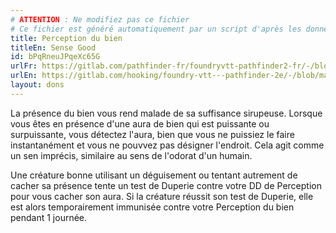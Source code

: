 ```yaml
---
# ATTENTION : Ne modifiez pas ce fichier
# Ce fichier est généré automatiquement par un script d'après les données du module Foundry VTT officiel et de sa traduction
title: Perception du bien
titleEn: Sense Good
id: bPqRneuJPqeXc65G
urlFr: https://gitlab.com/pathfinder-fr/foundryvtt-pathfinder2-fr/-/blob/master/data/feats/bPqRneuJPqeXc65G.htm
urlEn: https://gitlab.com/hooking/foundry-vtt---pathfinder-2e/-/blob/master/packs/data/feats.db/sense-good.json
layout: dons
---
```

La présence du bien vous rend malade de sa suffisance sirupeuse. Lorsque vous êtes en présence d'une aura de bien qui est puissante ou surpuissante, vous détectez l'aura, bien que vous ne puissiez le faire instantanément et vous ne pouvvez pas désigner l'endroit. Cela agit comme un sen imprécis, similaire au sens de l'odorat d'un humain.

Une créature bonne utilisant un déguisement ou tentant autrement de cacher sa présence tente un test de Duperie contre votre DD de Perception pour vous cacher son aura. Si la créature réussit son test de Duperie, elle est alors temporairement immunisée contre votre Perception du bien pendant 1 journée.
